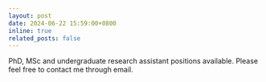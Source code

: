 ```yaml
---
layout: post
date: 2024-06-22 15:59:00+0800
inline: true
related_posts: false
---
```


PhD, MSc and undergraduate research assistant positions available. Please feel free to contact me through email. 
